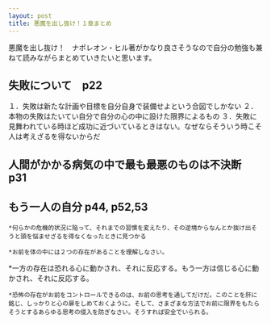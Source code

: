 ```yaml
---
layout: post
title: 悪魔を出し抜け！１章まとめ
---
```


悪魔を出し抜け！　ナポレオン・ヒル著がかなり良さそうなので自分の勉強も兼ねて読みながらまとめていきたいと思います。

## 失敗について　p22
１．失敗は新たな計画や目標を自分自身で装備せよという合図でしかない
２．本物の失敗はたいてい自分で自分の心の中に設けた限界によるもの
３．失敗に見舞われている時ほど成功に近づいているときはない。なぜならそういう時こそ人は考えざるを得ないからだ


## 人間がかかる病気の中で最も最悪のものは不決断　p31


## もう一人の自分 p44, p52,53
	
	*何らかの危機的状況に陥って、それまでの習慣を変えたり、その逆境からなんとか抜け出そうと頭を悩ませざるを得なくなったときに見つかる

	*お前を体の中には２つの存在があることを理解しなさい。	
	
  *一方の存在は恐れる心に動かされ、それに反応する。もう一方は信じる心に動かされ、それに反応する。

	*恐怖の存在がお前をコントロールできるのは、お前の思考を通してだけだ。このことを肝に銘じ、しっかりと心の扉をしめておくように。そして、さまざまな方法でお前に限界をもたらそうとするあらゆる思考の侵入を防ぎなさい。そうすれば安全でいられる。


